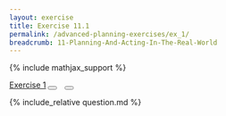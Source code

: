 ```yaml
---
layout: exercise
title: Exercise 11.1
permalink: /advanced-planning-exercises/ex_1/
breadcrumb: 11-Planning-And-Acting-In-The-Real-World
---
```


{% include mathjax_support %}

<div class="card">
<div class="card-header p-2">
<a href='#' class="p-2">Exercise 1</a>
<button type="button" class="btn btn-dark float-right" title="Solve this Exercise" onclick="solve('ex11.1');" href="#"><i id="ex11.1" class="fas fa-pen" style="color:white"></i></button>
<a class="edit_question" href="#"><button type="button" class="btn btn-dark float-right" title="Edit this Question"  style="margin-left:10px; margin-right:10px;" onclick="edit('ex11.1');" href="#"><i id="ex11.1" class="far fa-edit" style="color:white"></i></button></a>
</div>
<div class="card-body">
<p class="card-text">{% include_relative question.md %}</p>
</div>
</div>
<br>
